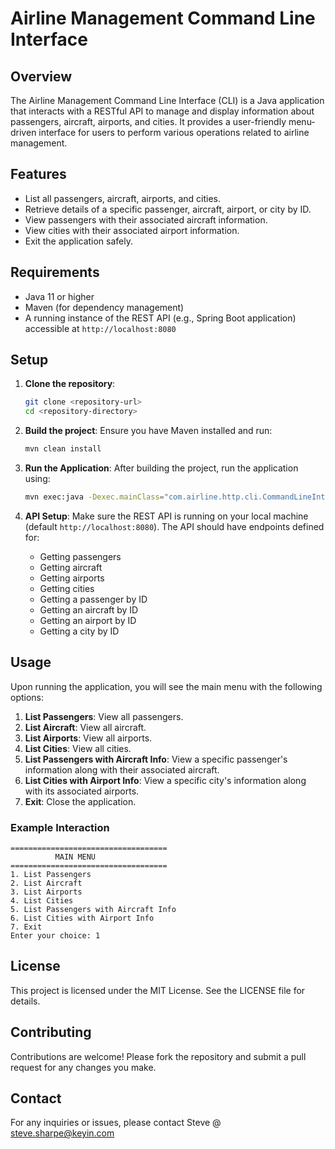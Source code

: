 # Airline Management Command Line Interface

## Overview
The Airline Management Command Line Interface (CLI) is a Java application that interacts with a RESTful API to manage and display information about passengers, aircraft, airports, and cities. It provides a user-friendly menu-driven interface for users to perform various operations related to airline management.

## Features
- List all passengers, aircraft, airports, and cities.
- Retrieve details of a specific passenger, aircraft, airport, or city by ID.
- View passengers with their associated aircraft information.
- View cities with their associated airport information.
- Exit the application safely.

## Requirements
- Java 11 or higher
- Maven (for dependency management)
- A running instance of the REST API (e.g., Spring Boot application) accessible at `http://localhost:8080`

## Setup
1. **Clone the repository**:
   ```bash
   git clone <repository-url>
   cd <repository-directory>
   ```

2. **Build the project**:
   Ensure you have Maven installed and run:
   ```bash
   mvn clean install
   ```

3. **Run the Application**:
   After building the project, run the application using:
   ```bash
   mvn exec:java -Dexec.mainClass="com.airline.http.cli.CommandLineInterface"
   ```

4. **API Setup**:
   Make sure the REST API is running on your local machine (default `http://localhost:8080`). The API should have endpoints defined for:
   - Getting passengers
   - Getting aircraft
   - Getting airports
   - Getting cities
   - Getting a passenger by ID
   - Getting an aircraft by ID
   - Getting an airport by ID
   - Getting a city by ID

## Usage
Upon running the application, you will see the main menu with the following options:

1. **List Passengers**: View all passengers.
2. **List Aircraft**: View all aircraft.
3. **List Airports**: View all airports.
4. **List Cities**: View all cities.
5. **List Passengers with Aircraft Info**: View a specific passenger's information along with their associated aircraft.
6. **List Cities with Airport Info**: View a specific city's information along with its associated airports.
7. **Exit**: Close the application.

### Example Interaction
```plaintext
===================================
          MAIN MENU               
===================================
1. List Passengers
2. List Aircraft
3. List Airports
4. List Cities
5. List Passengers with Aircraft Info
6. List Cities with Airport Info
7. Exit
Enter your choice: 1
```

## License
This project is licensed under the MIT License. See the LICENSE file for details.

## Contributing
Contributions are welcome! Please fork the repository and submit a pull request for any changes you make.

## Contact
For any inquiries or issues, please contact Steve @ steve.sharpe@keyin.com
